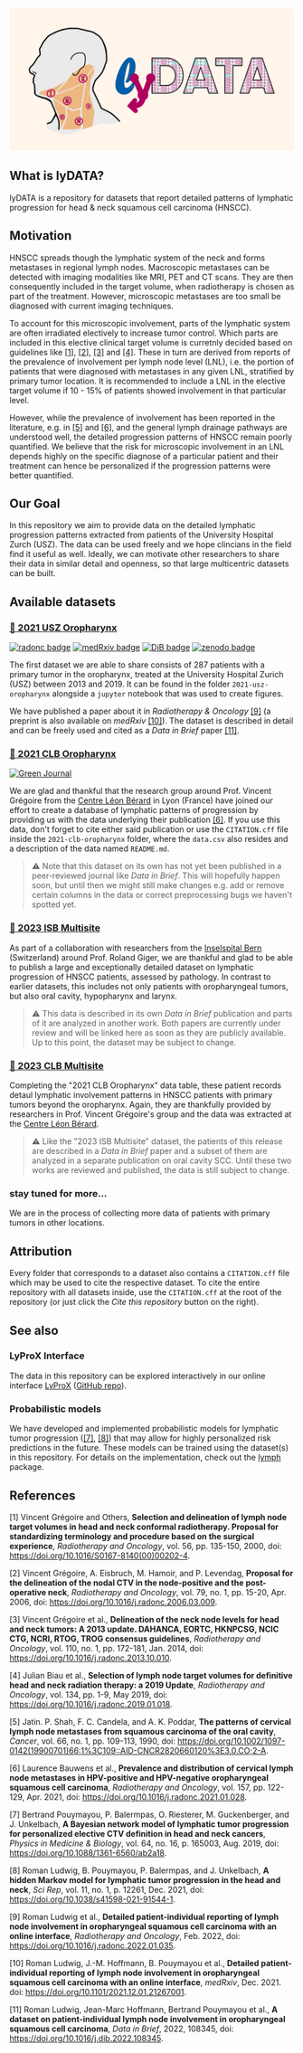 ![social card](./github-social-card.png)

## What is lyDATA?

lyDATA is a repository for datasets that report detailed patterns of lymphatic progression for head & neck squamous cell carcinoma (HNSCC).


## Motivation

HNSCC spreads though the lymphatic system of the neck and forms metastases in regional lymph nodes. Macroscopic metastases can be detected with imaging modalities like MRI, PET and CT scans. They are then consequently included in the target volume, when radiotherapy is chosen as part of the treatment. However, microscopic metastases are too small be diagnosed with current imaging techniques.

To account for this microscopic involvement, parts of the lymphatic system are often irradiated electively to increase tumor control. Which parts are included in this elective clinical target volume is curretnly decided based on guidelines like [[1]](#1), [[2]](#2), [[3]](#3) and [[4]](#4). These in turn are derived from reports of the prevalence of involvement per lymph node level (LNL), i.e. the portion of patients that were diagnosed with metastases in any given LNL, stratified by primary tumor location. It is recommended to include a LNL in the elective target volume if 10 - 15% of patients showed involvement in that particular level.

However, while the prevalence of involvement has been reported in the literature, e.g. in [[5]](#5) and [[6]](#6), and the general lymph drainage pathways are understood well, the detailed progression patterns of HNSCC remain poorly quantified. We believe that the risk for microscopic involvement in an LNL depends highly on the specific diagnose of a particular patient and their treatment can hence be personalized if the progression patterns were better quantified.


## Our Goal

In this repository we aim to provide data on the detailed lymphatic progression patterns extracted from patients of the University Hospital Zurch (USZ). The data can be used freely and we hope clincians in the field find it useful as well. Ideally, we can motivate other researchers to share their data in similar detail and openness, so that large multicentric datasets can be built.


## Available datasets

###  [:open_file_folder: 2021 USZ Oropharynx]

[![radonc badge](https://img.shields.io/badge/Rad%20Onc-j.radonc.2022.01.035-3e6e0e)](https://doi.org/10.1016/j.radonc.2022.01.035)
[![medRxiv badge](https://img.shields.io/badge/medR%CF%87iv-2021.12.01.21267001-0e4c92)](https://doi.org/10.1101/2021.12.01.21267001)
[![DiB badge](https://img.shields.io/badge/DiB-10.1016%2Fj.dib.2022.108345-orange)](https://doi.org/10.1016/j.dib.2022.108345)
[![zenodo badge](https://img.shields.io/badge/DOI-10.5281%2Fzenodo.5833835-informational)](https://doi.org/10.5281/zenodo.5833835)

The first dataset we are able to share consists of 287 patients with a primary tumor in the oropharynx, treated at the University Hospital Zurich (USZ) between 2013 and 2019. It can be found in the folder `2021-usz-oropharynx` alongside a `jupyter` notebook that was used to create figures.

We have published a paper about it in *Radiotherapy & Oncology* [[9]](#9) (a preprint is also available on *medRxiv* [[10]](#10)). The dataset is described in detail and can be freely used and cited as a *Data in Brief* paper [[11]](#11).

[:open_file_folder: 2021 USZ Oropharynx]: https://github.com/rmnldwg/lyDATA/tree/main/2021-usz-oropharynx


### [:open_file_folder: 2021 CLB Oropharynx]

[![Green Journal](https://img.shields.io/badge/Rad%20Onc-j.radonc.2021.01.028-3e6e0e)](https://doi.org/10.1016/j.radonc.2021.01.028)

We are glad and thankful that the research group around Prof. Vincent Grégoire from the [Centre Léon Bérard] in Lyon (France) have joined our effort to create a database of lymphatic patterns of progression by providing us with the data underlying their publication [[6]](#6). If you use this data, don't forget to cite either said publication or use the `CITATION.cff` file inside the `2021-clb-oropharynx` folder, where the `data.csv` also resides and a description of the data named `README.md`.

> :warning: Note that this dataset on its own has not yet been published in a peer-reviewed journal like *Data in Brief*. This will hopefully happen soon, but until then we might still make changes e.g. add or remove certain columns in the data or correct preprocessing bugs we haven't spotted yet.

[:open_file_folder: 2021 CLB Oropharynx]: https://github.com/rmnldwg/lyDATA/tree/main/2021-clb-oropharynx
[Centre Léon Bérard]: https://www.centreleonberard.fr/en


### [:open_file_folder: 2023 ISB Multisite]

As part of a collaboration with researchers from the [Inselspital Bern] (Switzerland) around Prof. Roland Giger, we are thankful and glad to be able to publish a large and exceptionally detailed dataset on lymphatic progression of HNSCC patients, assessed by pathology. In contrast to earlier datasets, this includes not only patients with oropharyngeal tumors, but also oral cavity, hypopharynx and larynx.

> :warning: This data is described in its own _Data in Brief_ publication and parts of it are analyzed in another work. Both papers are currently under review and will be linked here as soon as they are publicly available. Up to this point, the dataset may be subject to change.

[:open_file_folder: 2023 ISB Multisite]: https://github.com/rmnldwg/lyDATA/tree/main/2023-isb-multisite
[Inselspital Bern]: https://www.insel.ch/de/


### [:open_file_folder: 2023 CLB Multisite]

Completing the "2021 CLB Oropharynx" data table, these patient records detaul lymphatic involvement patterns in HNSCC patients with primary tumors beyond the oropharynx. Again, they are thankfully provided by researchers in Prof. Vincent Grégoire's group and the data was extracted at the [Centre Léon Bérard].

> :warning: Like the "2023 ISB Multisite" dataset, the patients of this release are described in a _Data in Brief_ paper and a subset of them are analyzed in a separate publication on oral cavity SCC. Until these two works are reviewed and published, the data is still subject to change.

[:open_file_folder: 2023 CLB Multisite]: https://github.com/rmnldwg/lyDATA/tree/main/2023-clb-multisite
[Centre Léon Bérard]: https://www.centreleonberard.fr/en


### stay tuned for more...

We are in the process of collecting more data of patients with primary tumors in other locations.


## Attribution

Every folder that corresponds to a dataset also contains a `CITATION.cff` file which may be used to cite the respective dataset. To cite the entire repository with all datasets inside, use the `CITATION.cff` at the root of the repository (or just click the *Cite this repository* button on the right).


## See also

### LyProX Interface

The data in this repository can be explored interactively in our online interface [LyProX] ([GitHub repo]).

[LyProX]: https://lyprox.org
[GitHub repo]: https://github.com/rmnldwg/lyprox

### Probabilistic models

We have developed and implemented probabilistic models for lymphatic tumor progression ([[7]](#7), [[8]](#8)) that may allow for highly personalized risk predictions in the future. These models can be trained using the dataset(s) in this repository. For details on the implementation, check out the [lymph] package.

[lymph]: https://github.com/rmnldwg/lymph

## References

<a id="1">[1]</a>
Vincent Grégoire and Others,
**Selection and delineation of lymph node target volumes in head and neck conformal radiotherapy. Proposal for standardizing terminology and procedure based on the surgical experience**,
*Radiotherapy and Oncology*, vol. 56, pp. 135-150, 2000,
doi: https://doi.org/10.1016/S0167-8140(00)00202-4.

<a id="2">[2]</a>
Vincent Grégoire, A. Eisbruch, M. Hamoir, and P. Levendag,
**Proposal for the delineation of the nodal CTV in the node-positive and the post-operative neck**,
*Radiotherapy and Oncology*, vol. 79, no. 1, pp. 15-20, Apr. 2006,
doi: https://doi.org/10.1016/j.radonc.2006.03.009.

<a id="3">[3]</a>
Vincent Grégoire et al.,
**Delineation of the neck node levels for head and neck tumors: A 2013 update. DAHANCA, EORTC, HKNPCSG, NCIC CTG, NCRI, RTOG, TROG consensus guidelines**,
*Radiotherapy and Oncology*, vol. 110, no. 1, pp. 172-181, Jan. 2014,
doi: https://doi.org/10.1016/j.radonc.2013.10.010.

<a id="4">[4]</a>
Julian Biau et al.,
**Selection of lymph node target volumes for definitive head and neck radiation therapy: a 2019 Update**,
*Radiotherapy and Oncology*, vol. 134, pp. 1-9, May 2019,
doi: https://doi.org/10.1016/j.radonc.2019.01.018.

<a id="5">[5]</a>
Jatin. P. Shah, F. C. Candela, and A. K. Poddar,
**The patterns of cervical lymph node metastases from squamous carcinoma of the oral cavity**,
*Cancer*, vol. 66, no. 1, pp. 109-113, 1990,
doi: https://doi.org/10.1002/1097-0142(19900701)66:1%3C109::AID-CNCR2820660120%3E3.0.CO;2-A.

<a id="6">[6]</a>
Laurence Bauwens et al.,
**Prevalence and distribution of cervical lymph node metastases in HPV-positive and HPV-negative oropharyngeal squamous cell carcinoma**,
*Radiotherapy and Oncology*, vol. 157, pp. 122-129, Apr. 2021,
doi: https://doi.org/10.1016/j.radonc.2021.01.028.

<a id="7">[7]</a>
Bertrand Pouymayou, P. Balermpas, O. Riesterer, M. Guckenberger, and J. Unkelbach,
**A Bayesian network model of lymphatic tumor progression for personalized elective CTV definition in head and neck cancers**,
*Physics in Medicine & Biology*, vol. 64, no. 16, p. 165003, Aug. 2019,
doi: https://doi.org/10.1088/1361-6560/ab2a18.

<a id="8">[8]</a>
Roman Ludwig, B. Pouymayou, P. Balermpas, and J. Unkelbach,
**A hidden Markov model for lymphatic tumor progression in the head and neck**,
*Sci Rep*, vol. 11, no. 1, p. 12261, Dec. 2021,
doi: https://doi.org/10.1038/s41598-021-91544-1.

<a id="9">[9]</a>
Roman Ludwig et al.,
**Detailed patient-individual reporting of lymph node involvement in oropharyngeal squamous cell carcinoma with an online interface**,
*Radiotherapy and Oncology*, Feb. 2022,
doi: https://doi.org/10.1016/j.radonc.2022.01.035.

<a id="10">[10]</a>
Roman Ludwig, J.-M. Hoffmann, B. Pouymayou et al.,
**Detailed patient-individual reporting of lymph node involvement in oropharyngeal squamous cell carcinoma with an online interface**,
*medRxiv*, Dec. 2021.
doi: https://doi.org/10.1101/2021.12.01.21267001.

<a id="11">[11]</a>
Roman Ludwig, Jean-Marc Hoffmann, Bertrand Pouymayou et al.,
**A dataset on patient-individual lymph node involvement in oropharyngeal squamous cell carcinoma**,
*Data in Brief*, 2022, 108345,
doi: https://doi.org/10.1016/j.dib.2022.108345.
